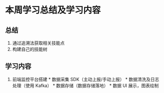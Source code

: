 # 本周学习总结及学习内容
## 总结
  1. 通过追溯法获取相关技能点
  2. 构建自己的技能树

## 学习内容
  1. 前端监控平台搭建
    * 数据采集 SDK（主动上报/手动上报）
    * 数据清洗及日志处理（使用 Kafka）
    * 数据存储（数据存储落地）
    * 数据 UI 展示，图表绘制
